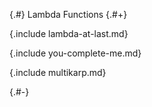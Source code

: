 
{.#} Lambda Functions
{.#+}

{.include lambda-at-last.md}

{.include you-complete-me.md}

{.include multikarp.md}

{.#-}
